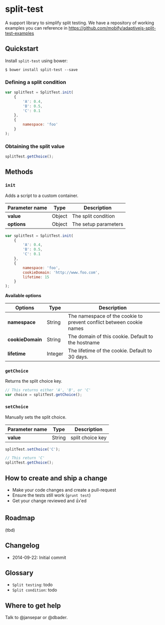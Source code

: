 # split-test

A support library to simplify split testing. We have a repository of working examples you can reference in https://github.com/mobify/adaptivejs-split-test-examples

## Quickstart

Install `split-test` using bower:

    $ bower install split-test --save

### Defining a split condition

```js
var splitTest = SplitTest.init(
	{
		'A': 0.4,
		'B': 0.5,
		'C': 0.1
	},
	{
		namespace: 'foo'
	}
);
```

### Obtaining the split value

```js
splitTest.getChoice();
```

## Methods

### `init`

Adds a script to a custom container.

| Parameter name | Type | Description |
|----------------|-------------|-----|
| **value** | Object | The split condition |
| **options** | Object | The setup parameters |

```js
var splitTest = SplitTest.init(
	{
		'A': 0.4,
		'B': 0.5,
		'C': 0.1
	},
	{
		namespace: 'foo',
		cookieDomain: 'http://www.foo.com',
		lifetime: 15
	}
);
```
**Available options**

| Options | Type | Description |
|----------------|-------------|------|
| **namespace** | String | The namespace of the cookie to prevent conflict between cookie names |
| **cookieDomain** | String | The domain of this cookie. Default to the hostname |
| **lifetime** | Integer | The lifetime of the cookie. Default to 30 days. |

### `getChoice`

Returns the split choice key.

```js
// This returns either 'A', 'B', or 'C'
var choice = splitTest.getChoice();
```
### `setChoice`

Manually sets the split choice.

| Parameter name | Type | Description |
|----------------|-------------|-----------|
| **value** | String | split choice key |

```js
splitTest.setChoice('C');

// This return 'C'
splitTest.getChoice();
```

## How to create and ship a change

* Make your code changes and create a pull-request
* Ensure the tests still work (`grunt test`)
* Get your change reviewed and :+1:'ed

## Roadmap

(tbd)

## Changelog

* 2014-09-22: Initial commit

## Glossary

* `Split testing`: todo
* `Split condition`: todo

## Where to get help

Talk to @jansepar or @dbader.
